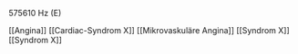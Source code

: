 575610 Hz (E)

[[Angina]]
[[Cardiac-Syndrom X]]
[[Mikrovaskuläre Angina]]
[[Syndrom X]]
[[Syndrom X]]